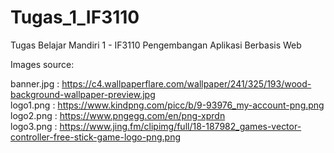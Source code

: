 # Tugas_1_IF3110
Tugas Belajar Mandiri 1 - IF3110 Pengembangan Aplikasi Berbasis Web

Images source:

banner.jpg : https://c4.wallpaperflare.com/wallpaper/241/325/193/wood-background-wallpaper-preview.jpg</br>
logo1.png : https://www.kindpng.com/picc/b/9-93976_my-account-png.png</br>
logo2.png : https://www.pngegg.com/en/png-xprdn</br>
logo3.png : https://www.jing.fm/clipimg/full/18-187982_games-vector-controller-free-stick-game-logo-png.png</br>
